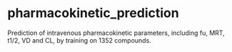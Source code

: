 # pharmacokinetic_prediction
Prediction of intravenous pharmacokinetic parameters, including fu, MRT, t1/2, VD and CL, by training on 1352 compounds.
